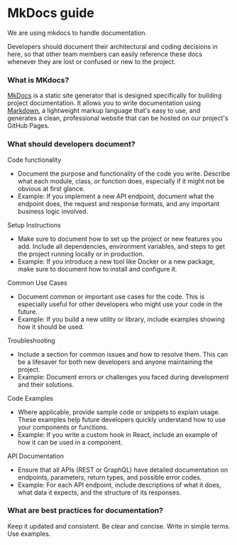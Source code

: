 # MkDocs guide

We are using mkdocs to handle documentation.

Developers should document their architectural and coding decisions in here, so that other team members can easily reference these docs whenever they are lost or confused or new to the project.

### What is MKdocs?

[MkDocs](https://www.mkdocs.org/) is a static site generator that is designed specifically for building project documentation. It allows you to write documentation using [Markdown](https://www.markdownguide.org/), a lightweight markup language that's easy to use, and generates a clean, professional website that can be hosted on our project's GitHub Pages.

### What should developers document?

Code functionality

- Document the purpose and functionality of the code you write. Describe what each module, class, or function does, especially if it might not be obvious at first glance.
- Example: If you implement a new API endpoint, document what the endpoint does, the request and response formats, and any important business logic involved.

Setup Instructions

- Make sure to document how to set up the project or new features you add. Include all dependencies, environment variables, and steps to get the project running locally or in production.
- Example: If you introduce a new tool like Docker or a new package, make sure to document how to install and configure it.

Common Use Cases

- Document common or important use cases for the code. This is especially useful for other developers who might use your code in the future.
- Example: If you build a new utility or library, include examples showing how it should be used.

Troubleshooting

- Include a section for common issues and how to resolve them. This can be a lifesaver for both new developers and anyone maintaining the project.
- Example: Document errors or challenges you faced during development and their solutions.

Code Examples

- Where applicable, provide sample code or snippets to explain usage. These examples help future developers quickly understand how to use your components or functions.
- Example: If you write a custom hook in React, include an example of how it can be used in a component.

API Documentation

- Ensure that all APIs (REST or GraphQL) have detailed documentation on endpoints, parameters, return types, and possible error codes.
- Example: For each API endpoint, include descriptions of what it does, what data it expects, and the structure of its responses.

### What are best practices for documentation?

Keep it updated and consistent. Be clear and concise. Write in simple terms. Use examples.
